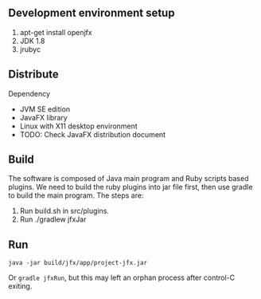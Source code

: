 

## Development environment setup

1. apt-get install openjfx
2. JDK 1.8
3. jrubyc

## Distribute

Dependency

- JVM SE edition
- JavaFX library
- Linux with X11 desktop environment
- TODO: Check JavaFX distribution document

## Build

The software is composed of Java main program and Ruby scripts based plugins. We need to build the ruby plugins into jar file first, then use gradle to build the main program. The steps are:

1. Run build.sh in src/plugins.
2. Run ./gradlew jfxJar

## Run

```
java -jar build/jfx/app/project-jfx.jar
```

Or `gradle jfxRun`, but this may left an orphan process after control-C exiting.
